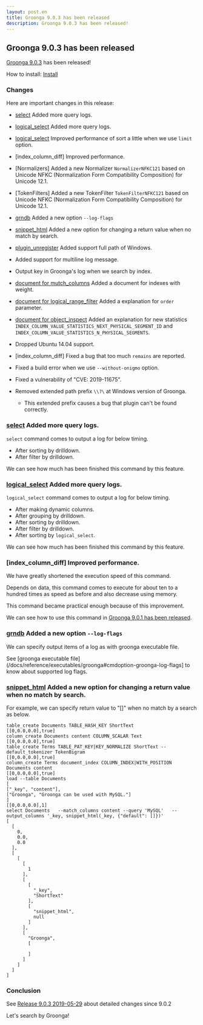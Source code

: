 ```yaml
---
layout: post.en
title: Groonga 9.0.3 has been released
description: Groonga 9.0.3 has been released!
---
```


## Groonga 9.0.3 has been released

[Groonga 9.0.3](/docs/news.html#release-9-0-3) has been released!

How to install: [Install](/docs/install.html)

### Changes

Here are important changes in this release:

* [select](/docs/reference/commands/select.html) Added more query logs.

* [logical_select](/docs/reference/commands/logical_select.html) Added more query logs.

* [logical_select](/docs/reference/commands/logical_select.html) Improved performance of sort a little when we use ``limit`` option.

* [index_column_diff] Improved performance.

* [Normalizers] Added a new Normalizer ``NormalizerNFKC121`` based on Unicode NFKC (Normalization Form Compatibility Composition) for Unicode 12.1.

* [TokenFilters] Added a new TokenFilter ``TokenFilterNFKC121`` based on Unicode NFKC (Normalization Form Compatibility Composition) for Unicode 12.1.

* [grndb](/docs/reference/executables/grndb) Added a new option ``--log-flags``

* [snippet_html](/docs/reference/functions/snippet_html) Added a new option for changing a return value when no match by search.

* [plugin_unregister](/docs/reference/commands/plugin_unregister) Added support full path of Windows.

* Added support for multiline log message.

* Output key in Groonga's log when we search by index.

* [document for mutch_columns](/docs/tutorial/match_columns) Added a document for indexes with weight.

* [document for logical_range_filter](/docs/reference/commands/logical_range_filter) Added a explanation for ``order`` parameter.

* [document for object_inspect](/docs/reference/commands/object_inspect) Added an explanation for new statistics ``INDEX_COLUMN_VALUE_STATISTICS_NEXT_PHYSICAL_SEGMENT_ID`` and ``INDEX_COLUMN_VALUE_STATISTICS_N_PHYSICAL_SEGMENTS``.

* Dropped Ubuntu 14.04 support.

* [index_column_diff] Fixed a bug that too much ``remains`` are reported.

* Fixed a build error when we use ``--without-onigmo`` option.

* Fixed a vulnerability of "CVE: 2019-11675".

* Removed extended path prefix ``\\?\`` at Windows version of Groonga.

  * This extended prefix causes a bug that plugin can't be found correctly.

### [select](/docs/reference/commands/select.html) Added more query logs.

``select`` command comes to output a log for below timing.

* After sorting by drilldown.
* After filter by drilldown.

We can see how much has been finished this command by this feature.

### [logical_select](/docs/reference/commands/logical_select.html) Added more query logs.

``logical_select`` command comes to output a log for below timing.

* After making dynamic columns.
* After grouping by drilldown.
* After sorting by drilldown.
* After filter by drilldown.
* After sorting by ``logical_select``.

We can see how much has been finished this command by this feature.

### [index_column_diff] Improved performance.

We have greatly shortened the execution speed of this command.

Depends on data, this command comes to execute for about ten to a hundred times as speed as before and also decrease using memory.

This command became practical enough because of this improvement.

We can see how to use this command in [Groonga 9.0.1 has been released](/en/blog/2019/03/29/groonga-9.0.1).

### [grndb](/docs/reference/executables/grndb) Added a new option ``--log-flags``

We can specify output items of a log as with groonga executable file.

See [groonga executable file](/docs/reference/executables/groonga#cmdoption-groonga-log-flags] to know about supported log flags.

### [snippet_html](/docs/reference/functions/snippet_html) Added a new option for changing a return value when no match by search.

For example, we can specify return value to "[]" when no match by a search as below.

```
table_create Documents TABLE_HASH_KEY ShortText
[[0,0.0,0.0],true]
column_create Documents content COLUMN_SCALAR Text
[[0,0.0,0.0],true]
table_create Terms TABLE_PAT_KEY|KEY_NORMALIZE ShortText --default_tokenizer TokenBigram
[[0,0.0,0.0],true]
column_create Terms document_index COLUMN_INDEX|WITH_POSITION Documents content
[[0,0.0,0.0],true]
load --table Documents
[
["_key", "content"],
["Groonga", "Groonga can be used with MySQL."]
]
[[0,0.0,0.0],1]
select Documents   --match_columns content --query 'MySQL'   --output_columns '_key, snippet_html(_key, {"default": []})'
[
  [
    0,
    0.0,
    0.0
  ],
  [
    [
      [
        1
      ],
      [
        [
          "_key",
          "ShortText"
        ],
        [
          "snippet_html",
          null
        ]
      ],
      [
        "Groonga",
        [

        ]
      ]
    ]
  ]
]
```

### Conclusion

See [Release 9.0.3 2019-05-29](/docs/news.html#release-9-0-3) about detailed changes since 9.0.2

Let's search by Groonga!
